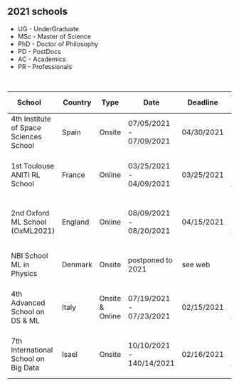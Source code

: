 ## 2021 schools  

<link rel="stylesheet" type="text/css" media="all" href="custom.css" />

* UG - UnderGraduate
* MSc - Master of Science 
* PhD - Doctor of Philosophy 
* PD - PostDocs
* AC - Academics
* PR - Professionals  

&nbsp;  

School &nbsp;&nbsp;&nbsp; | Country | Type | Date | Deadline | Target &nbsp;&nbsp;&nbsp;&nbsp;&nbsp; | Talk | Fees &nbsp;&nbsp; | Aid | Link 
--- | --- | --- |  --- | --- | --- | --- | --- | --- | --- 
4th Institute of Space Sciences School | Spain | Onsite | 07/05/2021 - 07/09/2021 | 04/30/2021 | MSc, PhD, PD | No | 60€ | No | https://indico.ice.csic.es/event/26/
1st Toulouse ANITI RL School | France | Online | 03/25/2021 - 04/09/2021 | 03/25/2021 | MSc, PhD, PD, AC, PR  | No | **FREE** | N/A | https://rlvs.aniti.fr/
2nd Oxford ML School (OxML2021) | England | Online | 08/09/2021 - 08/20/2021 | 04/15/2021 | MSc, PhD, PD, AC, PR | No | £400 MS/PhD, £600 PD/AC, £1500 PR | fee waiver | www.oxfordml.school
NBI School ML in Physics | Denmark | Onsite | postponed to 2021 | see web | MSc, PhD, PD | No | 135€ | free waiver for locals | https://indico.nbi.ku.dk/event/1309/
4th Advanced School on DS & ML | Italy | Onsite & Online |  07/19/2021 - 07/23/2021 | 02/15/2021 | MSc, PhD, PD, AC, PR | Yes | 580€ (Onsite), 290€ (Online) | No | https://acdl2021.icas.cc/
7th International School on Big Data | Isael | Onsite | 10/10/2021 - 140/14/2021 | 02/16/2021 | MSc, PhD, PD, AC, PR | No | 460€-550€ | No | https://irdta.eu/bigdat2021s/

